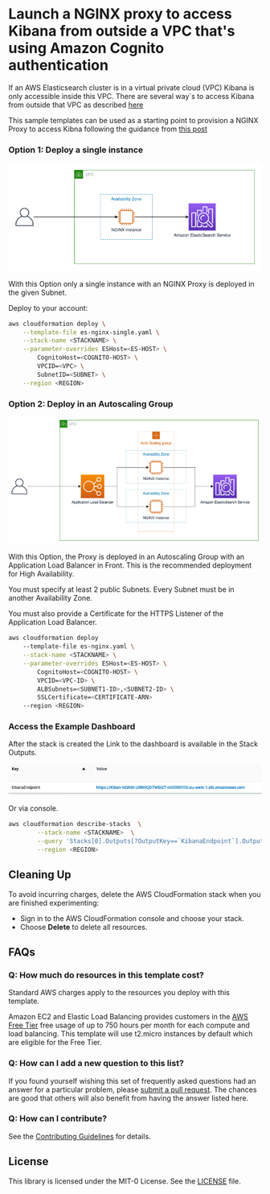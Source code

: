 # Launch a NGINX proxy to access Kibana from outside a VPC that's using Amazon Cognito authentication

If an AWS Elasticsearch cluster is in a virtual private cloud (VPC) Kibana is only accessible inside this VPC.
There are several way´s to access Kibana from outside that VPC as described [here](https://aws.amazon.com/de/premiumsupport/knowledge-center/kibana-outside-vpc-cognito-elasticsearch/)

This sample templates can be used as a starting point to provision a NGINX Proxy to access Kibna following the guidance from [this post](https://aws.amazon.com/premiumsupport/knowledge-center/kibana-outside-vpc-nginx-elasticsearch/)

### Option 1: Deploy a single instance

![Single Instance deployment](img/NGINX-single.png)

With this Option only a single instance with an NGINX Proxy is deployed in the given Subnet.

Deploy to your account:

```bash
aws cloudformation deploy \
    --template-file es-nginx-single.yaml \
    --stack-name <STACKNAME> \
    --parameter-overrides ESHost=<ES-HOST> \
        CognitoHost=<COGNITO-HOST> \
        VPCID=<VPC> \
        SubnetID=<SUBNET> \
    --region <REGION>
```

### Option 2: Deploy in an Autoscaling Group

![ASG deployment](img/NGINX-ALB.png)

With this Option, the Proxy is deployed in an Autoscaling Group with an Application Load Balancer in Front. This is the recommended deployment 
for High Availability.

You must specify at least 2 public Subnets. Every Subnet must be in another Availability Zone.

You must also provide a Certificate for the HTTPS Listener of the Application Load Balancer.

```bash
aws cloudformation deploy
    --template-file es-nginx.yaml \
    --stack-name <STACKNAME> \
    --parameter-overrides ESHost=<ES-HOST> \
        CognitoHost=<COGNITO-HOST> \
        VPCID=<VPC-ID> \
        ALBSubnets=<SUBNET1-ID>,<SUBNET2-ID> \
        SSLCertificate=<CERTIFICATE-ARN>
    --region <REGION>
```

### Access the Example Dashboard

After the stack is created the Link to the dashboard is available in the Stack Outputs.

![AWS CloudFormation outputs](img/cfn-output.png)

Or via console.

```bash
aws cloudformation describe-stacks  \
        --stack-name <STACKNAME>  \
        --query 'Stacks[0].Outputs[?OutputKey==`KibanaEndpoint`].OutputValue' \
        --region <REGION>   
```

## Cleaning Up

To avoid incurring charges, delete the AWS CloudFormation stack when you are finished experimenting:

* Sign in to the AWS CloudFormation console and choose your stack.
* Choose **Delete** to delete all resources.

## FAQs
### Q: How much do resources in this template cost?

Standard AWS charges apply to the resources you deploy with this template.

Amazon EC2 and Elastic Load Balancing provides customers in the [AWS Free Tier](https://aws.amazon.com/free/) free usage of up to 750 hours per month for each compute and load balancing.
This template will use t2.micro instances by default which are eligible for the Free Tier. 

### Q: How can I add a new question to this list?

If you found yourself wishing this set of frequently asked questions had an answer for a particular problem, please [submit a pull request](https://help.github.com/articles/creating-a-pull-request-from-a-fork/). The chances are good that others will also benefit from having the answer listed here.

### Q: How can I contribute?

See the [Contributing Guidelines](CONTRIBUTING.md) for details.

## License

This library is licensed under the MIT-0 License. See the [LICENSE](LICENSE) file.